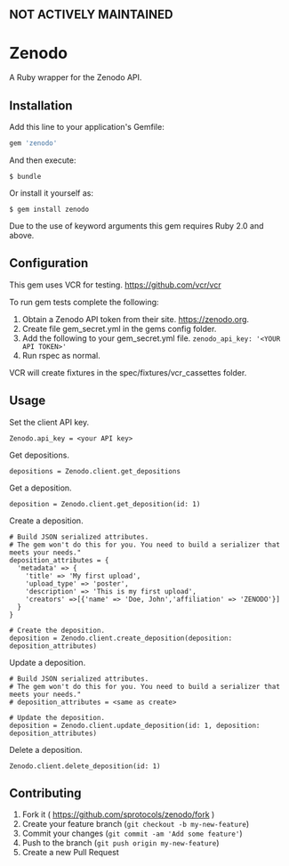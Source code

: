 ## NOT ACTIVELY MAINTAINED

# Zenodo

A Ruby wrapper for the Zenodo API.

## Installation

Add this line to your application's Gemfile:

```ruby
gem 'zenodo'
```

And then execute:

    $ bundle

Or install it yourself as:

    $ gem install zenodo

Due to the use of keyword arguments this gem requires Ruby 2.0 and above.

## Configuration

This gem uses VCR for testing. https://github.com/vcr/vcr

To run gem tests complete the following:

1. Obtain a Zenodo API token from their site. https://zenodo.org.
2. Create file gem_secret.yml in the gems config folder.
3. Add the following to your gem_secret.yml file. ```zenodo_api_key: '<YOUR API TOKEN>'```
4. Run rspec as normal.

VCR will create fixtures in the spec/fixtures/vcr_cassettes folder.

## Usage

Set the client API key.
```
Zenodo.api_key = <your API key>
```

Get depositions.
```
depositions = Zenodo.client.get_depositions
```

Get a deposition.
```
deposition = Zenodo.client.get_deposition(id: 1)
```

Create a deposition.
```
# Build JSON serialized attributes.
# The gem won't do this for you. You need to build a serializer that meets your needs."
deposition_attributes = {
  'metadata' => {
    'title' => 'My first upload',
    'upload_type' => 'poster',
    'description' => 'This is my first upload',
    'creators' =>[{'name' => 'Doe, John','affiliation' => 'ZENODO'}]
  }
}

# Create the deposition.
deposition = Zenodo.client.create_deposition(deposition: deposition_attributes)
```

Update a deposition.
```
# Build JSON serialized attributes.
# The gem won't do this for you. You need to build a serializer that meets your needs."
# deposition_attributes = <same as create>

# Update the deposition.
deposition = Zenodo.client.update_deposition(id: 1, deposition: deposition_attributes)
```

Delete a deposition.
```
Zenodo.client.delete_deposition(id: 1)
```

## Contributing

1. Fork it ( https://github.com/sprotocols/zenodo/fork )
2. Create your feature branch (`git checkout -b my-new-feature`)
3. Commit your changes (`git commit -am 'Add some feature'`)
4. Push to the branch (`git push origin my-new-feature`)
5. Create a new Pull Request
